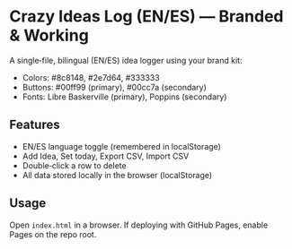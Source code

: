 
# Crazy Ideas Log (EN/ES) — Branded & Working

A single‑file, bilingual (EN/ES) idea logger using your brand kit:
- Colors: #8c8148, #2e7d64, #333333
- Buttons: #00ff99 (primary), #00cc7a (secondary)
- Fonts: Libre Baskerville (primary), Poppins (secondary)

## Features
- EN/ES language toggle (remembered in localStorage)
- Add Idea, Set today, Export CSV, Import CSV
- Double‑click a row to delete
- All data stored locally in the browser (localStorage)

## Usage
Open `index.html` in a browser. If deploying with GitHub Pages, enable Pages on the repo root.
